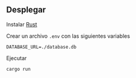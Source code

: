 ## Desplegar
Instalar [Rust](https://www.rust-lang.org/tools/install)

Crear un archivo `.env` con las siguientes variables
```
DATABASE_URL=./database.db
```

Ejecutar
```bash
cargo run
```

